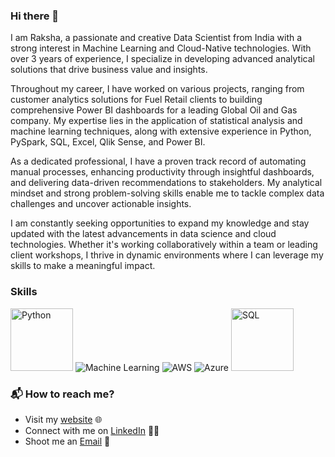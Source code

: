 ### Hi there 👋
I am Raksha, a passionate and creative Data Scientist from India with a strong interest in Machine Learning and Cloud-Native technologies. With over 3 years of experience, I specialize in developing advanced analytical solutions that drive business value and insights.

Throughout my career, I have worked on various projects, ranging from customer analytics solutions for Fuel Retail clients to building comprehensive Power BI dashboards for a leading Global Oil and Gas company. My expertise lies in the application of statistical analysis and machine learning techniques, along with extensive experience in Python, PySpark, SQL, Excel, Qlik Sense, and Power BI.

As a dedicated professional, I have a proven track record of automating manual processes, enhancing productivity through insightful dashboards, and delivering data-driven recommendations to stakeholders. My analytical mindset and strong problem-solving skills enable me to tackle complex data challenges and uncover actionable insights.

I am constantly seeking opportunities to expand my knowledge and stay updated with the latest advancements in data science and cloud technologies. Whether it's working collaboratively within a team or leading client workshops, I thrive in dynamic environments where I can leverage my skills to make a meaningful impact.

### Skills
<p align="left">
    <img src="https://lordicon.com/icons/wired/outline/1322-python-code-language.gif" alt="Python" style="width: 100px; height: 100px;"/>
    <img src="https://img.shields.io/badge/Machine%20Learning-FF6F00?style=for-the-badge&logoColor=white" alt="Machine Learning"/>
    <img src="https://img.shields.io/badge/AWS-232F3E?style=for-the-badge&logo=amazon-aws&logoColor=white" alt="AWS"/>
    <img src="https://img.shields.io/badge/Azure-0078D4?style=for-the-badge&logo=microsoft-azure&logoColor=white" alt="Azure"/>
    <img src="https://cdnl.iconscout.com/lottie/premium/thumb/sql-file-document-9353048-7650402.gif" alt="SQL" style="width: 100px; height: 100px;"/>
</p>

### 📬 How to reach me?

- Visit my [website](https://www.linkedin.com/in/rakshajain) 🌐
- Connect with me on [LinkedIn](https://www.linkedin.com/in/rakshajain) 👩‍💻
- Shoot me an [Email](mailto:rakshajain511@gmail.com) 📧


